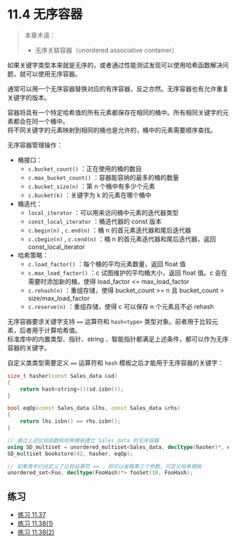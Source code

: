 # 11.4 无序容器

> 本章术语：
>
> * 无序关联容器（unordered associative container）

如果关键字类型本来就是无序的，或者通过性能测试发现可以使用哈希函数解决问题，就可以使用无序容器。

通常可以用一个无序容器替换对应的有序容器，反之亦然。无序容器也有允许重复关键字的版本。

容器将具有一个特定哈希值的所有元素都保存在相同的桶中。所有相同关键字的元素都会在同一个桶中。  
将不同关键字的元素映射到相同的桶也是允许的，桶中的元素需要顺序查找。

无序容器管理操作：

* 桶接口：
  * `c.bucket_count()` ：正在使用的桶的数目
  * `c.max_bucket_count()` ：容器能容纳的最多的桶的数量
  * `c.bucket_size(n)` ：第 n 个桶中有多少个元素
  * `c.bucket(k)` ：关键字为 k 的元素在哪个桶中
* 桶迭代：
  * `local_iterator` ：可以用来访问桶中元素的迭代器类型
  * `const_local_iterator` ：桶迭代器的 const 版本
  * `c.begin(n)` , `c.end(n)` ：桶 n 的首元素迭代器和尾后迭代器
  * `c.cbegin(n)` , `c.cend(n)` ：桶 n 的首元素迭代器和尾后迭代器，返回 const_local_iterator
* 哈希策略：
  * `c.load_factor()` ：每个桶的平均元素数量，返回 float 值
  * `c.max_load_factor()` ：c 试图维护的平均桶大小，返回 float 值。c 会在需要时添加新的桶，使得 load_factor <= max_load_factor
  * `c.rehash(n)` ：重组存储，使得 bucket_count >= n 且 bucket_count > size/max_load_factor
  * `c.reserve(n)` ：重组存储，使得 c 可以保存 n 个元素且不必 rehash

无序容器要求关键字支持 `==` 运算符和 `hash<type>` 类型对象。前者用于比较元素，后者用于计算哈希值。  
标准库中的内置类型、指针、string 、智能指针都满足上述条件，都可以作为无序容器的关键字。

自定义类类型需要定义 `==` 运算符和 `hash` 模板之后才能用于无序容器的关键字：

```cpp
size_t hasher(const Sales_data &sd)
{
    return hash<string>()(sd.isbn());
}

bool eqOp(const Sales_data &lhs, const Sales_data &rhs)
{
    return lhs.isbn() == rhs.isbn();
}

// 通过上述比较函数和哈希模板建立 Sales_data 的无序容器
using SD_multiset = unordered_multiset<Sales_data, decltype(hasher)*, decltype(eqOp)*>;
SD_multiset bookstore(42, hasher, eqOp);

// 如果类中已经定义了比较运算符 == ，则可以省略第三个参数，只定义哈希模板
unordered_set<Foo, decltype(FooHash)*> fooSet(10, FooHash);
```

## 练习

* [练习 11.37](../src/quiz_11.37.md)
* [练习 11.38(1)](../src/quiz_11.38.1.cpp)
* [练习 11.38(2)](../src/quiz_11.38.2.cpp)
